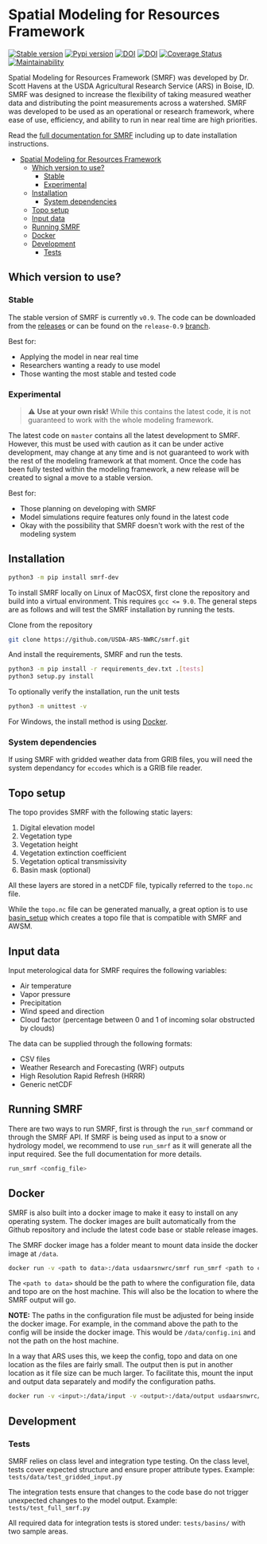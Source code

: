 # Spatial Modeling for Resources Framework

[![Stable version](https://img.shields.io/badge/stable%20version-v0.9-blue)](https://img.shields.io/badge/stable%20version-v0.9-blue)
[![Pypi version](https://img.shields.io/pypi/v/smrf-dev)](https://img.shields.io/pypi/v/smrf-dev)
[![DOI](https://zenodo.org/badge/DOI/10.5281/zenodo.898158.svg)](https://doi.org/10.5281/zenodo.898158)
[![DOI](https://readthedocs.org/projects/smrf/badge/)](https://smrf.readthedocs.io)
[![Coverage Status](https://coveralls.io/repos/github/USDA-ARS-NWRC/smrf/badge.svg?branch=master)](https://coveralls.io/github/USDA-ARS-NWRC/smrf?branch=master)
[![Maintainability](https://api.codeclimate.com/v1/badges/128437f4e928e99cace5/maintainability)](https://codeclimate.com/github/USDA-ARS-NWRC/smrf/maintainability)

Spatial Modeling for Resources Framework (SMRF) was developed by Dr. Scott Havens at the USDA Agricultural Research Service (ARS) in Boise, ID. SMRF was designed to increase the flexibility of taking measured weather data and distributing the point measurements across a watershed. SMRF was developed to be used as an operational or research framework, where ease of use, efficiency, and ability to run in near real time are high priorities.

Read the [full documentation for SMRF](https://smrf.readthedocs.io) including up to date installation instructions.

- [Spatial Modeling for Resources Framework](#spatial-modeling-for-resources-framework)
  - [Which version to use?](#which-version-to-use)
    - [Stable](#stable)
    - [Experimental](#experimental)
  - [Installation](#installation)
    - [System dependencies](#system-dependencies)
  - [Topo setup](#topo-setup)
  - [Input data](#input-data)
  - [Running SMRF](#running-smrf)
  - [Docker](#docker)
  - [Development](#development)
    - [Tests](#tests)

## Which version to use?

### Stable

The stable version of SMRF is currently `v0.9`. The code can be downloaded from the [releases](https://github.com/USDA-ARS-NWRC/smrf/releases) or can be found on the `release-0.9` [branch](https://github.com/USDA-ARS-NWRC/smrf/tree/release-0.9).

Best for:

- Applying the model in near real time
- Researchers wanting a ready to use model
- Those wanting the most stable and tested code

### Experimental

> :warning: **Use at your own risk!** While this contains the latest code, it is not guaranteed to work with the whole modeling framework.

The latest code on `master` contains all the latest development to SMRF. However, this must be used with caution as it can be under active development, may change at any time and is not guaranteed to work with the rest of the modeling framework at that moment. Once the code has been fully tested within the modeling framework, a new release will be created to signal a move to a stable version.

Best for:

- Those planning on developing with SMRF
- Model simulations require features only found in the latest code
- Okay with the possibility that SMRF doesn't work with the rest of the modeling system

## Installation

```bash
python3 -m pip install smrf-dev
```

To install SMRF locally on Linux of MacOSX, first clone the repository and build into a virtual environment. This requires `gcc <= 9.0`. The general steps are as follows and will test the SMRF installation by running the tests.

Clone from the repository

```bash
git clone https://github.com/USDA-ARS-NWRC/smrf.git
```

And install the requirements, SMRF and run the tests.

```bash
python3 -m pip install -r requirements_dev.txt .[tests]
python3 setup.py install
```

To optionally verify the installation, run the unit tests

```bash
python3 -m unittest -v
```

For Windows, the install method is using [Docker](#Docker).

### System dependencies

If using SMRF with gridded weather data from GRIB files, you will need the system dependancy for `eccodes` which is a GRIB file reader.

## Topo setup

The topo provides SMRF with the following static layers:

1. Digital elevation model
2. Vegetation type
3. Vegetation height
4. Vegetation extinction coefficient
5. Vegetation optical transmissivity
6. Basin mask (optional)

All these layers are stored in a netCDF file, typically referred to the `topo.nc` file.

While the `topo.nc` file can be generated manually, a great option is to use [basin_setup](https://github.com/USDA-ARS-NWRC/basin_setup) which creates a topo file that is compatible with SMRF and AWSM.

## Input data

Input meterological data for SMRF requires the following variables:

- Air temperature
- Vapor pressure
- Precipitation
- Wind speed and direction
- Cloud factor (percentage between 0 and 1 of incoming solar obstructed by clouds)

The data can be supplied through the following formats:

- CSV files
- Weather Research and Forecasting (WRF) outputs
- High Resolution Rapid Refresh (HRRR)
- Generic netCDF

## Running SMRF

There are two ways to run SMRF, first is through the `run_smrf` command or through the SMRF API. If SMRF is being used as input to a snow or hydrology model, we recommend to use `run_smrf` as it will generate all the input required. See the full documentation for more details.

```bash
run_smrf <config_file>
```

## Docker

SMRF is also built into a docker image to make it easy to install on any operating system. The docker images are built automatically from the Github repository and include the latest code base or stable release images.

The SMRF docker image has a folder meant to mount data inside the docker image at `/data`.

```bash
docker run -v <path to data>:/data usdaarsnwrc/smrf run_smrf <path to config>
```

The `<path to data>` should be the path to where the configuration file, data and topo are on the host machine. This will also be the location to where the SMRF output will go.

**NOTE:** The paths in the configuration file must be adjusted for being inside the docker image. For example, in the command above the path to the config will be inside the docker image. This would be `/data/config.ini` and not the path on the host machine.

In a way that ARS uses this, we keep the config, topo and data on one location as the files are fairly small. The output then is put in another location as it file size can be much larger. To facilitate this, mount the input and output data separately and modify the configuration paths.

```bash
docker run -v <input>:/data/input -v <output>:/data/output usdaarsnwrc/smrf run_smrf <path to config>
```

## Development

### Tests
SMRF relies on class level and integration type testing.
On the class level, tests cover expected structure and ensure proper attribute types.
Example: `tests/data/test_gridded_input.py`

The integration tests ensure that changes to the code base do not trigger unexpected changes to the model output.
Example: `tests/test_full_smrf.py`

All required data for integration tests is stored under: `tests/basins/` with two sample areas.
